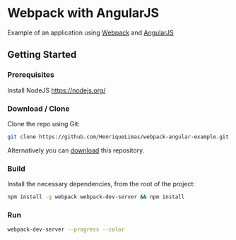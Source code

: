 # Webpack with AngularJS

Example of an application using [Webpack](http://webpack.github.io/) and [AngularJS](https://angularjs.org/)

## Getting Started

### Prerequisites
Install NodeJS https://nodejs.org/

### Download / Clone

Clone the repo using Git:

```bash
git clone https://github.com/HenriqueLimas/webpack-angular-example.git
```

Alternatively you can [download](https://github.com/HenriqueLimas/webpack-angular-example/archive/master.zip)
this repository.

### Build

Install the necessary dependencies, from the root of the project:
```bash
npm install -g webpack webpack-dev-server && npm install
```

### Run
```bash
webpack-dev-server --progress --color
```
